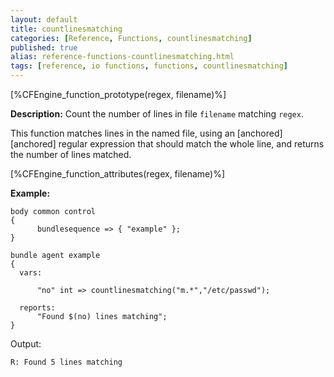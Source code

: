 ```yaml
---
layout: default
title: countlinesmatching
categories: [Reference, Functions, countlinesmatching]
published: true
alias: reference-functions-countlinesmatching.html
tags: [reference, io functions, functions, countlinesmatching]
---
```


[%CFEngine_function_prototype(regex, filename)%]

**Description:** Count the number of lines in file `filename` matching 
`regex`.

This function matches lines in the named file, using an [anchored][anchored] 
regular expression that should match the whole line, and returns the number of 
lines matched.

[%CFEngine_function_attributes(regex, filename)%]

**Example:**

```cf3
body common control
{
      bundlesequence => { "example" };
}

bundle agent example
{
  vars:

      "no" int => countlinesmatching("m.*","/etc/passwd");

  reports:
      "Found $(no) lines matching";
}
```

Output:

```
R: Found 5 lines matching
```
